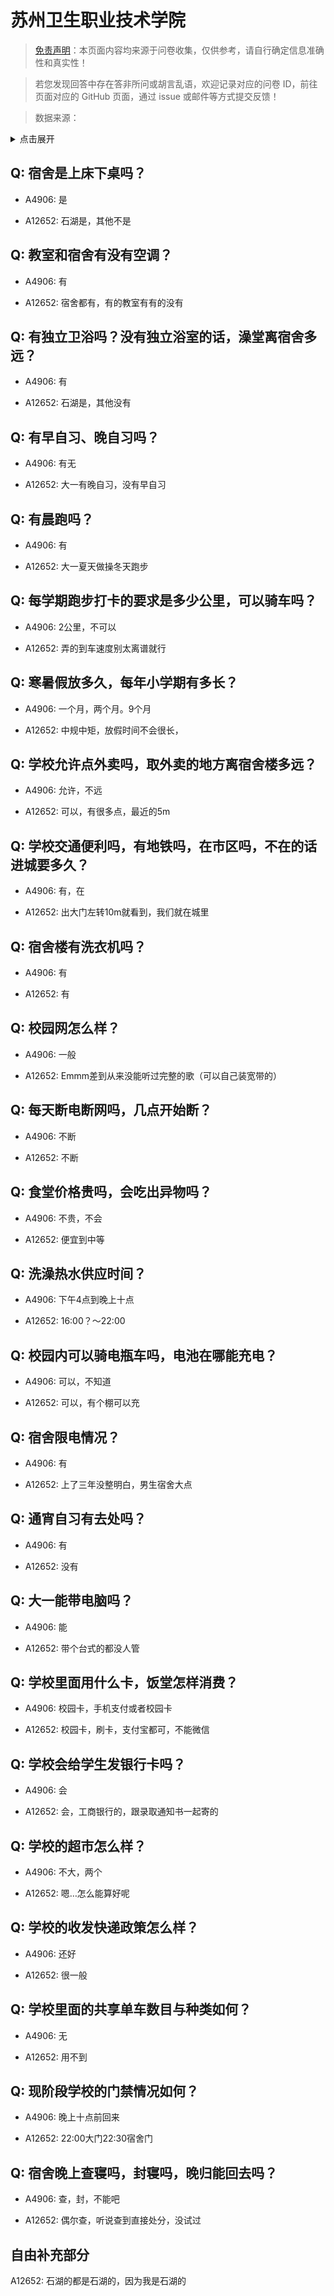 # 苏州卫生职业技术学院

> [免责声明](https://colleges.chat/#_3)：本页面内容均来源于问卷收集，仅供参考，请自行确定信息准确性和真实性！

> 若您发现回答中存在答非所问或胡言乱语，欢迎记录对应的问卷 ID，前往页面对应的 GitHub 页面，通过 issue 或邮件等方式提交反馈！

> 数据来源：

<details><summary>点击展开</summary>
<ul>
<li>A4906: 匿名 (2022 年 06 月)</li>
<li>A12652: 匿名 (2022 年 06 月)</li>
</ul>
</details>

## Q: 宿舍是上床下桌吗？

- A4906: 是

- A12652: 石湖是，其他不是

## Q: 教室和宿舍有没有空调？

- A4906: 有

- A12652: 宿舍都有，有的教室有有的没有

## Q: 有独立卫浴吗？没有独立浴室的话，澡堂离宿舍多远？

- A4906: 有

- A12652: 石湖是，其他没有

## Q: 有早自习、晚自习吗？

- A4906: 有无

- A12652: 大一有晚自习，没有早自习

## Q: 有晨跑吗？

- A4906: 有

- A12652: 大一夏天做操冬天跑步

## Q: 每学期跑步打卡的要求是多少公里，可以骑车吗？

- A4906: 2公里，不可以

- A12652: 弄的到车速度别太离谱就行

## Q: 寒暑假放多久，每年小学期有多长？

- A4906: 一个月，两个月。9个月

- A12652: 中规中矩，放假时间不会很长，

## Q: 学校允许点外卖吗，取外卖的地方离宿舍楼多远？

- A4906: 允许，不远

- A12652: 可以，有很多点，最近的5m

## Q: 学校交通便利吗，有地铁吗，在市区吗，不在的话进城要多久？

- A4906: 有，在

- A12652: 出大门左转10m就看到，我们就在城里

## Q: 宿舍楼有洗衣机吗？

- A4906: 有

- A12652: 有

## Q: 校园网怎么样？

- A4906: 一般

- A12652: Emmm差到从来没能听过完整的歌（可以自己装宽带的）

## Q: 每天断电断网吗，几点开始断？

- A4906: 不断

- A12652: 不断

## Q: 食堂价格贵吗，会吃出异物吗？

- A4906: 不贵，不会

- A12652: 便宜到中等

## Q: 洗澡热水供应时间？

- A4906: 下午4点到晚上十点

- A12652: 16:00？～22:00

## Q: 校园内可以骑电瓶车吗，电池在哪能充电？

- A4906: 可以，不知道

- A12652: 可以，有个棚可以充

## Q: 宿舍限电情况？

- A4906: 有

- A12652: 上了三年没整明白，男生宿舍大点

## Q: 通宵自习有去处吗？

- A4906: 有

- A12652: 没有

## Q: 大一能带电脑吗？

- A4906: 能

- A12652: 带个台式的都没人管

## Q: 学校里面用什么卡，饭堂怎样消费？

- A4906: 校园卡，手机支付或者校园卡

- A12652: 校园卡，刷卡，支付宝都可，不能微信

## Q: 学校会给学生发银行卡吗？

- A4906: 会

- A12652: 会，工商银行的，跟录取通知书一起寄的

## Q: 学校的超市怎么样？

- A4906: 不大，两个

- A12652: 嗯…怎么能算好呢

## Q: 学校的收发快递政策怎么样？

- A4906: 还好

- A12652: 很一般

## Q: 学校里面的共享单车数目与种类如何？

- A4906: 无

- A12652: 用不到

## Q: 现阶段学校的门禁情况如何？

- A4906: 晚上十点前回来

- A12652: 22:00大门22:30宿舍门

## Q: 宿舍晚上查寝吗，封寝吗，晚归能回去吗？

- A4906: 查，封，不能吧

- A12652: 偶尔查，听说查到直接处分，没试过

## 自由补充部分

A12652: 石湖的都是石湖的，因为我是石湖的